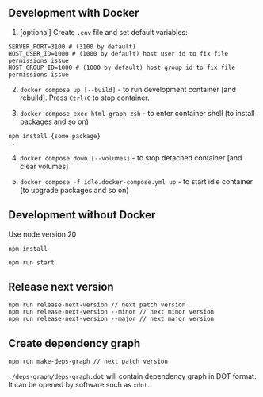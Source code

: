 ## Development with Docker

1. [optional] Create `.env` file and set default variables:

```
SERVER_PORT=3100 # (3100 by default)
HOST_USER_ID=1000 # (1000 by default) host user id to fix file permissions issue
HOST_GROUP_ID=1000 # (1000 by default) host group id to fix file permissions issue
```

2. `docker compose up [--build]` - to run development container [and rebuild]. Press `Ctrl+C` to stop container.

3. `docker compose exec html-graph zsh` - to enter container shell (to install packages and so on)

```
npm install {some package}
...
```

4. `docker compose down [--volumes]` - to stop detached container [and clear volumes]

5. `docker compose -f idle.docker-compose.yml up` - to start idle container (to upgrade packages and so on)

## Development without Docker

Use node version 20

```
npm install

npm run start
```

## Release next version

```
npm run release-next-version // next patch version
npm run release-next-version --minor // next minor version
npm run release-next-version --major // next major version
```

## Create dependency graph

```
npm run make-deps-graph // next patch version
```

`./deps-graph/deps-graph.dot` will contain dependency graph in DOT format. It can be opened by software such as `xdot`.

